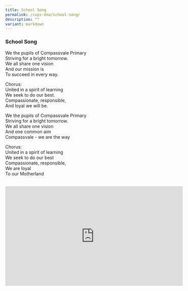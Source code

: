 ```yaml
---
title: School Song
permalink: /cvps-dna/school-song/
description: ""
variant: markdown
---
```

### **School Song**
We the pupils of Compassvale Primary<br>
Striving for a bright tomorrow.<br>
We all share one vision<br>
And our mission is<br>
To succeed in every way.
  

Chorus:<br>
United in a spirit of learning<br>
We seek to do our best.<br>
Compassionate, responsible,<br>
And loyal we will be.
  
We the pupils of Compassvale Primary<br>
Striving for a bright tomorrow.<br>
We all share one vision<br>
And one common aim<br>
Compassvale - we are the way
  
Chorus:<br>
United in a spirit of learning<br>
We seek to do our best<br>
Compassionate, responsible,<br>
We are loyal<br>
To our Motherland

<br>

<iframe width="560" height="315" src="https://www.youtube.com/embed/RY6ktnZlV6c" title="YouTube video player" frameborder="0" allow="accelerometer; autoplay; clipboard-write; encrypted-media; gyroscope; picture-in-picture; web-share" allowfullscreen=""></iframe>